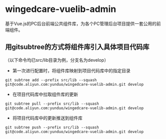 # wingedcare-vuelib-admin
基于Vue.js的PC后台前端公共组件库，为各个PC管理后台项目提供一套公用的前端组件。

## 用gitsubtree的方式将组件库引入具体项目代码库
（以下命令均已src/lib目录为例，分支名为develop）
- 第一次进行配置时，将组件库映射到项目代码库中的指定目录
```
git subtree add --prefix src/lib --squash git@code.aliyun.com:yunduo/wingedcare-vuelib-admin.git develop
```

- 在项目代码库中拉取组件库的更新
```
git subtree pull --prefix src/lib --squash git@code.aliyun.com:yunduo/wingedcare-vuelib-admin.git develop
```

- 将项目代码库中的更新推送到组件库
```
git subtree push --prefix src/lib --squash git@code.aliyun.com:yunduo/wingedcare-vuelib-admin.git develop
```